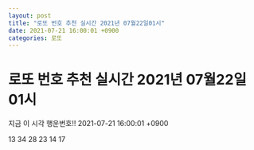 ```yaml
---
layout: post
title: "로또 번호 추천 실시간 2021년 07월22일01시"
date: 2021-07-21 16:00:01 +0900
categories: 로또
---
```


# 로또 번호 추천 실시간 2021년 07월22일01시

지금 이 시각 행운번호!! 2021-07-21 16:00:01 +0900

 13  34  28  23  14  17 

